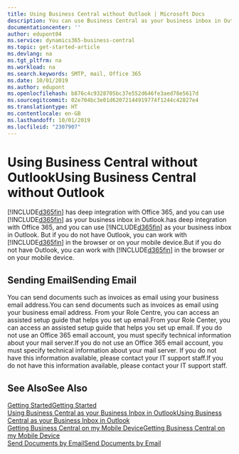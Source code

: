 ```yaml
---
title: Using Business Central without Outlook | Microsoft Docs
description: You can use Business Central as your business inbox in Outlook because it is integrated with Office 365, however, you can also work without Outlook in a browser or on your mobile device.
documentationcenter: ''
author: edupont04
ms.service: dynamics365-business-central
ms.topic: get-started-article
ms.devlang: na
ms.tgt_pltfrm: na
ms.workload: na
ms.search.keywords: SMTP, mail, Office 365
ms.date: 10/01/2019
ms.author: edupont
ms.openlocfilehash: b876c4c9328705bc37e552d646fe3aed78e5617d
ms.sourcegitcommit: 02e704bc3e01d62072144919774f1244c42827e4
ms.translationtype: HT
ms.contentlocale: en-GB
ms.lasthandoff: 10/01/2019
ms.locfileid: "2307907"
---
```

# <a name="using-business-central-without-outlook"></a><span data-ttu-id="ba96e-103">Using Business Central without Outlook</span><span class="sxs-lookup"><span data-stu-id="ba96e-103">Using Business Central without Outlook</span></span>
[!INCLUDE[d365fin](includes/d365fin_md.md)] <span data-ttu-id="ba96e-104">has deep integration with Office 365, and you can use [!INCLUDE[d365fin](includes/d365fin_md.md)] as your business inbox in Outlook.</span><span class="sxs-lookup"><span data-stu-id="ba96e-104">has deep integration with Office 365, and you can use [!INCLUDE[d365fin](includes/d365fin_md.md)] as your business inbox in Outlook.</span></span> <span data-ttu-id="ba96e-105">But if you do not have Outlook, you can work with [!INCLUDE[d365fin](includes/d365fin_md.md)] in the browser or on your mobile device.</span><span class="sxs-lookup"><span data-stu-id="ba96e-105">But if you do not have Outlook, you can work with [!INCLUDE[d365fin](includes/d365fin_md.md)] in the browser or on your mobile device.</span></span>  

## <a name="sending-email"></a><span data-ttu-id="ba96e-106">Sending Email</span><span class="sxs-lookup"><span data-stu-id="ba96e-106">Sending Email</span></span>
<span data-ttu-id="ba96e-107">You can send documents such as invoices as email using your business email address.</span><span class="sxs-lookup"><span data-stu-id="ba96e-107">You can send documents such as invoices as email using your business email address.</span></span> <span data-ttu-id="ba96e-108">From your Role Centre, you can access an assisted setup guide that helps you set up email.</span><span class="sxs-lookup"><span data-stu-id="ba96e-108">From your Role Center, you can access an assisted setup guide that helps you set up email.</span></span> <span data-ttu-id="ba96e-109">If you do not use an Office 365 email account, you must specify technical information about your mail server.</span><span class="sxs-lookup"><span data-stu-id="ba96e-109">If you do not use an Office 365 email account, you must specify technical information about your mail server.</span></span> <span data-ttu-id="ba96e-110">If you do not have this information available, please contact your IT support staff.</span><span class="sxs-lookup"><span data-stu-id="ba96e-110">If you do not have this information available, please contact your IT support staff.</span></span>  


## <a name="see-also"></a><span data-ttu-id="ba96e-111">See Also</span><span class="sxs-lookup"><span data-stu-id="ba96e-111">See Also</span></span>
[<span data-ttu-id="ba96e-112">Getting Started</span><span class="sxs-lookup"><span data-stu-id="ba96e-112">Getting Started</span></span>](product-get-started.md)  
[<span data-ttu-id="ba96e-113">Using Business Central as your Business Inbox in Outlook</span><span class="sxs-lookup"><span data-stu-id="ba96e-113">Using Business Central as your Business Inbox in Outlook</span></span>](admin-outlook.md)  
[<span data-ttu-id="ba96e-114">Getting Business Central on my Mobile Device</span><span class="sxs-lookup"><span data-stu-id="ba96e-114">Getting Business Central on my Mobile Device</span></span>](install-mobile-app.md)  
[<span data-ttu-id="ba96e-115">Send Documents by Email</span><span class="sxs-lookup"><span data-stu-id="ba96e-115">Send Documents by Email</span></span>](ui-how-send-documents-email.md)
